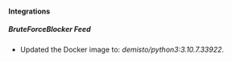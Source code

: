 #### Integrations
##### BruteForceBlocker Feed
- Updated the Docker image to: *demisto/python3:3.10.7.33922*.

